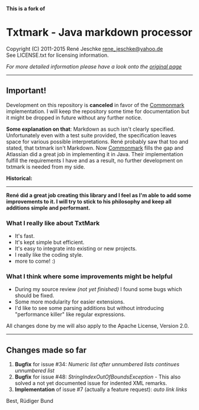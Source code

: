 __This is a fork of__  

# Txtmark - Java markdown processor
Copyright (C) 2011-2015 René Jeschke <rene_jeschke@yahoo.de>  
See LICENSE.txt for licensing information.

_For more detailed information please have a look onto the [original page](https://github.com/rjeschke/txtmark)_

***
## Important!
Development on this repository is __canceled__ in favor of the [Commonmark](https://github.com/atlassian/commonmark-java) implementation. I will keep the repository some time for documentation but it might be dropped in future without any further notice.


__Some explanation on that__: Markdown as such isn't clearly specified. Unfortunately even with a test suite provided, the specification leaves space for various possible interpretations. René probably saw that too and stated, that txtmark isn't Markdown. Now [Commonmark](commonmark.org) fills the gap and Atlassian did a great job in implementing it in Java. Their implementation fulfill the requirements I have and as a result, no further development on txtmark is needed from my side.

__Historical:__

***

__René did a great job creating this library and I feel as I'm able to add some improvements to it. I will try to stick to his philosophy and keep all additions simple and performant.__

### What I really like about TxtMark

* It's fast.
* It's kept simple but efficient.
* It's easy to integrate into existing or new projects.
* I really like the coding style.
* more to come! :)
 
### What I think where some improvements might be helpful

* During my source review _(not yet finished)_ I found some bugs which should be fixed.
* Some more modularity for easier extensions.
* I'd like to see some parsing additions but without introducing "performance killer" like regular expressions.

All changes done by me will also apply to the Apache License, Version 2.0.

***

## Changes made so far ##

1. __Bugfix__ for issue #34: _Numeric list after unnumbered lists continues unnumbered list_
2. __Bugfix__ for issue #48: _StringIndexOutOfBoundsException_ - This also solved a not yet documented issue for indented XML remarks.
3. __Implementation__ of issue #7 (actually a feature request): _auto link links_



Best,
Rüdiger Bund
